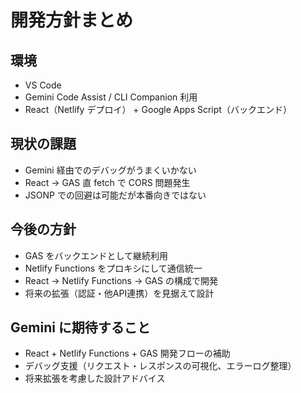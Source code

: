 # 開発方針まとめ

## 環境
- VS Code
- Gemini Code Assist / CLI Companion 利用
- React（Netlify デプロイ） + Google Apps Script（バックエンド）

## 現状の課題
- Gemini 経由でのデバッグがうまくいかない
- React → GAS 直 fetch で CORS 問題発生
- JSONP での回避は可能だが本番向きではない

## 今後の方針
- GAS をバックエンドとして継続利用
- Netlify Functions をプロキシにして通信統一
- React → Netlify Functions → GAS の構成で開発
- 将来の拡張（認証・他API連携）を見据えて設計

## Gemini に期待すること
- React + Netlify Functions + GAS 開発フローの補助
- デバッグ支援（リクエスト・レスポンスの可視化、エラーログ整理）
- 将来拡張を考慮した設計アドバイス
